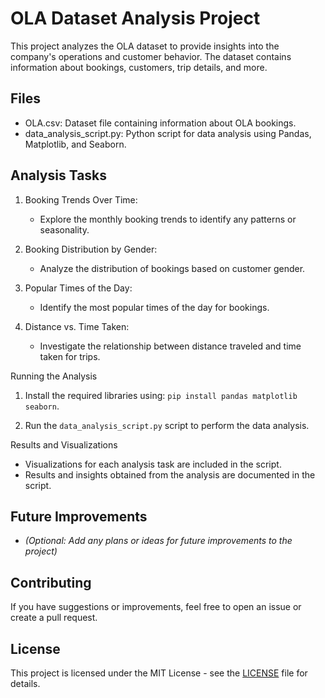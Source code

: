 # OLA Dataset Analysis Project

This project analyzes the OLA dataset to provide insights into the company's operations and customer behavior. The dataset contains information about bookings, customers, trip details, and more.

## Files

-  OLA.csv: Dataset file containing information about OLA bookings.
-  data_analysis_script.py: Python script for data analysis using Pandas, Matplotlib, and Seaborn.

## Analysis Tasks

1. Booking Trends Over Time:
   - Explore the monthly booking trends to identify any patterns or seasonality.

2. Booking Distribution by Gender:
   - Analyze the distribution of bookings based on customer gender.

3. Popular Times of the Day:
   - Identify the most popular times of the day for bookings.

4. Distance vs. Time Taken:
   - Investigate the relationship between distance traveled and time taken for trips.


Running the Analysis

1. Install the required libraries using: `pip install pandas matplotlib seaborn`.

2. Run the `data_analysis_script.py` script to perform the data analysis.

Results and Visualizations

- Visualizations for each analysis task are included in the script.
- Results and insights obtained from the analysis are documented in the script.

## Future Improvements

- *(Optional: Add any plans or ideas for future improvements to the project)*

## Contributing

If you have suggestions or improvements, feel free to open an issue or create a pull request.

## License

This project is licensed under the MIT License - see the [LICENSE](LICENSE) file for details.

